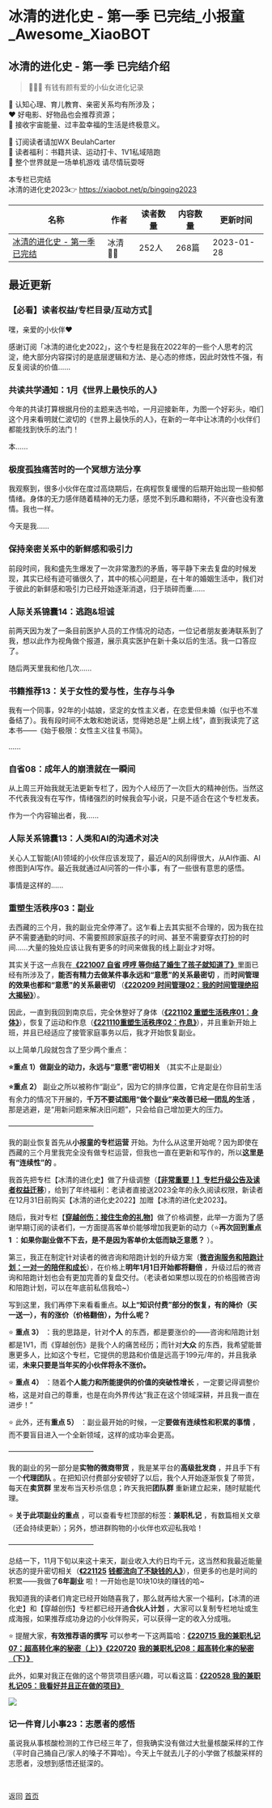 # 冰清的进化史 - 第一季 已完结_小报童_Awesome_XiaoBOT

## 冰清的进化史 - 第一季 已完结介绍
> 🧚🏻‍♀️ 有钱有颜有爱的小仙女进化记录    
    
🎯 认知心理、育儿教育、亲密关系均有所涉及；    
❤ 好电影、好物品也会推荐资源；    
🌹 接收宇宙能量、过丰盈幸福的生活是终极意义。    
    
🔮 订阅读者请加WX BeulahCarter    
🎢 读者福利：书籍共读、运动打卡、1V1私域陪跑    
🦄 整个世界就是一场单机游戏 请尽情玩耍呀    
    
本专栏已完结    
冰清的进化史2023👉 https://xiaobot.net/p/bingqing2023  
  


|名称|作者|读者数量|内容数量|更新时间|
|---|---|---|---|---|
|[冰清的进化史 - 第一季 已完结](https://xiaobot.net/p/evolution?refer=9c3f1c95-a052-465a-9902-f6d75080262a)|冰清🧚🏻|252人|268篇|2023-01-28|

## 最近更新
### 【必看】读者权益/专栏目录/互动方式🎀

嘿，亲爱的小伙伴❤

感谢订阅「冰清的进化史2022」，这个专栏是我在2022年的一些个人思考的沉淀，绝大部分内容探讨的是底层逻辑和方法、是心态的修炼，因此时效性不强，有反复阅读的价值......

### 共读共学通知：1月《世界上最快乐的人》

今年的共读打算根据月份的主题来选书哈，一月迎接新年，为图一个好彩头，咱们这个月来看明就仁波切的《世界上最快乐的人》，在新的一年中让冰清的小伙伴们都能找到快乐的法门！

本......

### 极度孤独痛苦时的一个冥想方法分享

我观察到，很多小伙伴在度过高烧期后，在病程恢复缓慢的后期开始出现一些抑郁情绪。身体的无力感伴随着精神的无力感，感觉不到乐趣和期待，不兴奋也没有激情。我也一样。

今天是我......

### 保持亲密关系中的新鲜感和吸引力

前段时间，我和盛先生爆发了一次非常激烈的矛盾，等平静下来去复盘的时候发现，其实已经有迹可循很久了，其中的核心问题是，在十年的婚姻生活中，我们对于彼此的新鲜感和吸引力已经开始逐渐消退，归于琐碎而重......

### 人际关系锦囊14：逃跑&坦诚

前两天因为发了一条目前医护人员的工作情况的动态，一位记者朋友姜涛联系到了我，想以此作为视角做个报道，展示真实医护在新十条以后的生活。我一口答应了。

随后两天里我和他几次......

### 书籍推荐13：关于女性的爱与性，生存与斗争

我有一个同事，92年的小姑娘，坚定的女性主义者，在恋爱但未婚（似乎也不准备结了）。我有段时间不太敢和她说话，觉得她总是“上纲上线”，直到我读完了这本书——《始于极限：女性主义往复书简》。

......

### 自省08：成年人的崩溃就在一瞬间

从上周三开始我就无法更新专栏了，因为个人经历了一次巨大的精神创伤。当然这不代表我没有在写作，情绪强烈的时候我会写小说，只是不适合在这个专栏发表。

作为一个内容输出者，我......

### 人际关系锦囊13：人类和AI的沟通术对决

关心人工智能(AI)领域的小伙伴应该发现了，最近AI的风刮得很大，从AI作画、AI修图到AI写作。最近我就通过AI问答的一件小事，有了一些很有意思的感悟。

事情是这样的......

### 重塑生活秩序03：副业

去西藏的三个月，我的副业完全停滞了。这乍看上去其实挺不合理的，因为我在拉萨不需要通勤的时间、不需要照顾家庭孩子的时间、甚至不需要穿衣打扮的时间……大量的独处应该让我有更多的时间来做我的线上副业才对呀。

其实关于这一点我在[**《221007 自省 哼哼
等你结了婚生了孩子就知道了》**](https://xiaobot.net/post/6c93f11b-cf61-4035-8fb6-e99b95f94177)里面已经有所涉及了，**能否有精力去做某件事永远和“意愿”的关系最密切**
，而**时间管理的效果也都和“意愿”的关系最密切** （[**《220209
时间管理02：我的时间管理绝招大揭秘》**](https://xiaobot.net/post/b5dc0a36-9730-4c50-87f8-b93f68ba41d7)）。

因此，一直到我回到南京后，完全休整好了身体（[**《221102
重塑生活秩序01：身体》**](https://xiaobot.net/post/e704ac41-713e-4428-b325-6d56a41b1e06)），恢复了运动和作息（[**《221110**](https://xiaobot.net/post/e704ac41-713e-4428-b325-6d56a41b1e06)[**重塑生活秩序02：作息》**](https://xiaobot.net/post/2db1807b-8341-455a-bf53-23f52a0aa4ac)），并且重新开始上班，并且已经适应了接管家庭事务以后，我才开始恢复副业。

以上简单几段就包含了至少两个重点：

**⭐重点 1）做副业的动力，永远与“意愿”密切相关** （其实不止是副业）

**⭐重点 2）**
副业之所以被称作“副业”，因为它的排序位置，它肯定是在你目前生活有余力的情况下开展的，**千万不要试图用“做个副业”来改善已经一团乱的生活**
，那是逃避，是“用新问题来解决旧问题”，只会给自己增加更大的压力。

————————————

我的副业恢复首先从**小报童的专栏运营**
开始。为什么从这里开始呢？因为即使在西藏的三个月里我完全没有做专栏运营，但我也一直在更新和写作的，所以**这里是有“连续性”的** 。

我首先把专栏【冰清的进化史】做了升级调整（[**【非常重要！】专栏升级公告及读者权益迁移**](https://xiaobot.net/post/4e0ba097-c1b0-400e-9cc6-c7bbd017f7e1)），给到了年终福利：老读者直接送2023全年的永久阅读权限，新读者在12月31日前购买【冰清的进化史2022】加赠【冰清的进化史2023】。

随后，我对专栏【[**穿越创伤：接住生命的礼物**](https://xiaobot.net/p/gift)】做了价格调整，此举一方面为了感谢早期订阅的读者们，一方面提高客单价能够增加我更新的动力（⭐**再次回到重点
1** ：**如果你副业做不下去，是不是因为客单价太低而缺乏意愿？** ）。

第三，我正在制定针对读者的微咨询和陪跑计划的升级方案（[**微咨询服务和陪跑计划：一对一的陪伴和成长**](https://xiaobot.net/post/00a26b33-cabb-429f-a3c6-65a2d19f4529)），在价格上**明年1月1日开始都将翻倍**
，升级过后的微咨询和陪跑计划也会有更加完善的复盘交付。（老读者如果想以现在的价格囤微咨询和陪跑计划，可以在年底前私信我哈~）

写到这里，我们再停下来看看重点。**以上“知识付费”部分的恢复，有的降价（买一送一），有的涨价（价格翻倍），为什么呢？**

⭐ **重点 3）** ：我的思路是，针对**个人**
的东西，都是要涨价的——咨询和陪跑计划都是1V1，而《穿越创伤》是我个人的痛苦经历；而针对**大众**
的东西，我希望能普惠更多人，比如这个专栏，它提供的思路和价值是远高于199元/年的，并且我承诺，**未来只要是当年买的小伙伴将永不涨价。**

⭐ **重点 4）** ：随着**个人能力和所能提供的价值的突破性增长**
，一定要记得调整价格，这是对自己的尊重，也是在向外界传达“我正在这个领域深耕，并且我一直在进步！”

⭐ 此外，还有**重点 5）** ：副业最开始的时候，一定**要做有连续性和积累的事情** ，而不要盲目进入一个全新领域，这样的成功率会更高。

————————————

我的副业的另一部分是**实物的微商带货** ，我是某平台的**高级批发商** ，并且手下有一个**代理团队**
。在把知识付费部分安顿好了以后，我个人开始逐渐恢复了带货，每天在**卖货群** 里发布当天秒杀信息；昨天我把**团队群** 重新建立起来，随时赋能代理。

⭐ **关于此项副业的重点** ，可以查看专栏顶部的标签：**兼职札记** ，有数篇相关文章（还会持续更新）；另外，想进群购物的小伙伴也欢迎私我哈！

————————————

总结一下，11月下旬以来这十来天，副业收入大约日均千元，这当然和我最近能量状态的提升密切相关（[**《221125**](https://xiaobot.net/post/ea2f457e-375e-4705-abd9-6c69061e8184)
[**钱都流向了不缺钱的人》**](https://xiaobot.net/post/ea2f457e-375e-4705-abd9-6c69061e8184)），但更多的也是时间的积累——我做了**6年副业**
啦！一开始也是10块10块的赚钱的哈~

我知道我的读者们肯定已经开始随喜我了，那么就再给大家一个福利，【冰清的进化史】和【穿越创伤】专栏都已经开通**合伙人计划**
，大家可以复制专栏地址或生成海报，如果推荐成功身边的小伙伴购买，可以获得一定的收入分成哦。

⭐ 提醒大家，**有效推荐语的撰写** 可以参考一下这两篇哈：[**《220715
我的兼职札记07：超高转化率的秘密（上）》**](https://xiaobot.net/post/f25e41a2-a89d-4c33-8f45-add1bf7cd1a5)[**《220720**](https://xiaobot.net/post/e2743894-51f9-4d0c-8220-677b4c04bc45)
[**我的兼职札记08：超高转化率的秘密（下）》**](https://xiaobot.net/post/e2743894-51f9-4d0c-8220-677b4c04bc45)

此外，如果对我正在做的这个带货项目感兴趣，可以看这篇：[**《220528
我的兼职札记05：我看好并且正在做的项目》**](https://xiaobot.net/post/af4d475a-4e8b-4b6b-bb6f-f8bde0aa1435)

![](https://static.xiaobot.net/file/2022-12-02/4432/dcdd1840d25a565d52d3107ea109a6ae.jpeg)

### 记一件育儿小事23：志愿者的感悟

虽说我从事核酸检测的工作已经三年了，但我确实没有做过大批量核酸采样的工作（平时自己捅自己/家人的嗓子不算哈）。今天上午就去儿子的小学做了核酸采样的志愿者，没想到感悟还挺深的。


<a href="https://github.com/Reno9527/awesome-xiaobot" style="color: white; text-decoration: none;">awesome-xiaobot</a>

返回 [首页](../README.md)
